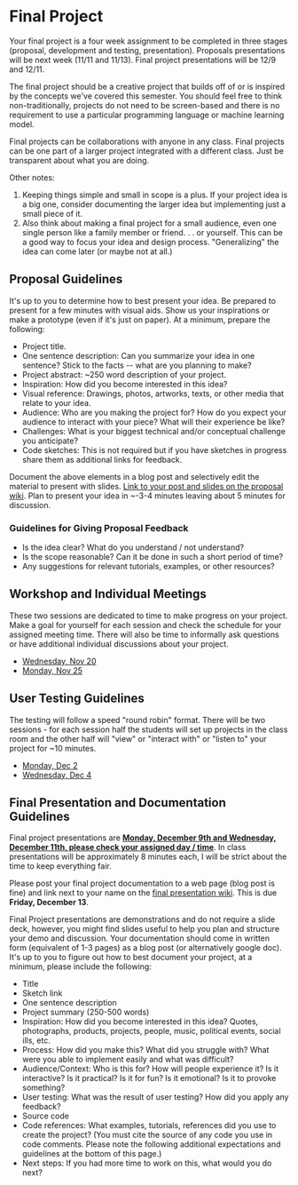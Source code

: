 # Final Project

Your final project is a four week assignment to be completed in three stages (proposal, development and testing, presentation). Proposals presentations will be next week (11/11 and 11/13). Final project presentations will be 12/9 and 12/11.

The final project should be a creative project that builds off of or is inspired by the concepts we've covered this semester. You should feel free to think non-traditionally, projects do not need to be screen-based and there is no requirement to use a particular programming language or machine learning model.

Final projects can be collaborations with anyone in any class. Final projects can be one part of a larger project integrated with a different class. Just be transparent about what you are doing.

Other notes:

1. Keeping things simple and small in scope is a plus. If your project idea is a big one, consider documenting the larger idea but implementing just a small piece of it.
2. Also think about making a final project for a small audience, even one single person like a family member or friend. . . or yourself.  This can be a good way to focus your idea and design process.  "Generalizing" the idea can come later (or maybe not at all.)

## Proposal Guidelines

It's up to you to determine how to best present your idea. Be prepared to present for a few minutes with visual aids. Show us your inspirations or make a prototype (even if it's just on paper). At a minimum, prepare the following:

* Project title.
* One sentence description: Can you summarize your idea in one sentence? Stick to the facts -- what are you planning to make?
* Project abstract: ~250 word description of your project.
* Inspiration: How did you become interested in this idea?
* Visual reference: Drawings, photos, artworks, texts, or other media that relate to your idea.
* Audience: Who are you making the project for? How do you expect your audience to interact with your piece? What will their experience be like?
* Challenges: What is your biggest technical and/or conceptual challenge you anticipate?
* Code sketches: This is not required but if you have sketches in progress share them as additional links for feedback.

Document the above elements in a blog post and selectively edit the material to present with slides. [Link to your post and slides on the proposal wiki](https://github.com/ml5js/Intro-ML-Arts-IMA/wiki/Final-Proposals). Plan to present your idea in ~-3-4 minutes leaving about 5 minutes for discussion.

### Guidelines for Giving Proposal Feedback

* Is the idea clear? What do you understand / not understand?
* Is the scope reasonable? Can it be done in such a short period of time?
* Any suggestions for relevant tutorials, examples, or other resources?

## Workshop and Individual Meetings
These two sessions are dedicated to time to make progress on your project. Make a goal for yourself for each session and check the schedule for your assigned meeting time. There will also be time to informally ask questions or have additional individual discussions about your project.
* [Wednesday, Nov 20](https://github.com/ml5js/Intro-ML-Arts-IMA/wiki/Final-Workshop)
* [Monday, Nov 25](https://github.com/ml5js/Intro-ML-Arts-IMA/wiki/Final-Workshop)

## User Testing Guidelines
The testing will follow a speed "round robin" format. There will be two sessions - for each session half the students will set up projects in the class room and the other half will "view" or "interact with" or "listen to" your project for ~10 minutes.
* [Monday, Dec 2](https://github.com/ml5js/Intro-ML-Arts-IMA/wiki/Final-Testing)
* [Wednesday, Dec 4](https://github.com/ml5js/Intro-ML-Arts-IMA/wiki/Final-Testing)

## Final Presentation and Documentation Guidelines
Final project presentations are [**Monday, December 9th and Wednesday, December 11th, please check your assigned day / time**](https://github.com/ml5js/Intro-ML-Arts-IMA/wiki/Final-Presentations). In class presentations will be approximately 8 minutes each, I will be strict about the time to keep everything fair. 

Please post your final project documentation to a web page (blog post is fine) and link next to your name on the [final presentation wiki](https://github.com/ml5js/Intro-ML-Arts-IMA/wiki/Final-Presentations). This is due **Friday, December 13**.

Final Project presentations are demonstrations and do not require a slide deck, however, you might find slides useful to help you plan and structure your demo and discussion. Your documentation should come in written form (equivalent of 1-3 pages) as a blog post (or alternatively google doc). It's up to you to figure out how to best document your project, at a minimum, please include the following:

* Title
* Sketch link
* One sentence description
* Project summary (250-500 words)
* Inspiration: How did you become interested in this idea? Quotes, photographs, products, projects, people, music, political events, social ills, etc.
* Process: How did you make this? What did you struggle with? What were you able to implement easily and what was difficult?
* Audience/Context: Who is this for? How will people experience it? Is it interactive? Is it practical? Is it for fun? Is it emotional? Is it to provoke something?
* User testing: What was the result of user testing? How did you apply any feedback?
* Source code
* Code references: What examples, tutorials, references did you use to create the project? (You must cite the source of any code you use in code comments. Please note the following additional expectations and guidelines at the bottom of this page.)
* Next steps: If you had more time to work on this, what would you do next?

